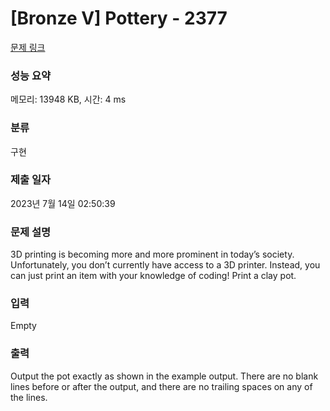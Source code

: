 # [Bronze V] Pottery - 2377 

[문제 링크](https://www.acmicpc.net/problem/2377) 

### 성능 요약

메모리: 13948 KB, 시간: 4 ms

### 분류

구현

### 제출 일자

2023년 7월 14일 02:50:39

### 문제 설명

<p>3D printing is becoming more and more prominent in today’s society. Unfortunately, you don’t currently have access to a 3D printer. Instead, you can just print an item with your knowledge of coding! Print a clay pot.</p>

### 입력 

 Empty

### 출력 

 <p>Output the pot exactly as shown in the example output. There are no blank lines before or after the output, and there are no trailing spaces on any of the lines.</p>

